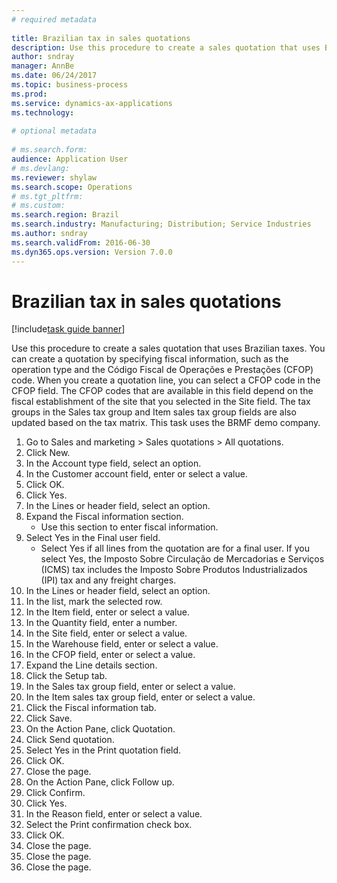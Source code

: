 ```yaml
--- 
# required metadata 
 
title: Brazilian tax in sales quotations
description: Use this procedure to create a sales quotation that uses Brazilian taxes. 
author: sndray
manager: AnnBe 
ms.date: 06/24/2017
ms.topic: business-process 
ms.prod:  
ms.service: dynamics-ax-applications 
ms.technology:  
 
# optional metadata 
 
# ms.search.form:   
audience: Application User 
# ms.devlang:  
ms.reviewer: shylaw
ms.search.scope: Operations 
# ms.tgt_pltfrm:  
# ms.custom:  
ms.search.region: Brazil
ms.search.industry: Manufacturing; Distribution; Service Industries
ms.author: sndray
ms.search.validFrom: 2016-06-30 
ms.dyn365.ops.version: Version 7.0.0 
---
```

# Brazilian tax in sales quotations

[!include[task guide banner](../../includes/task-guide-banner.md)]

Use this procedure to create a sales quotation that uses Brazilian taxes. You can create a quotation by specifying fiscal information, such as the operation type and the Código Fiscal de Operações e Prestações (CFOP) code. When you create a quotation line, you can select a CFOP code in the CFOP field. The CFOP codes that are available in this field depend on the fiscal establishment of the site that you selected in the Site field. The tax groups in the Sales tax group and Item sales tax group fields are also updated based on the tax matrix. This task uses the BRMF demo company.

1. Go to Sales and marketing > Sales quotations > All quotations.
2. Click New.
3. In the Account type field, select an option.
4. In the Customer account field, enter or select a value.
5. Click OK.
6. Click Yes.
7. In the Lines or header field, select an option.
8. Expand the Fiscal information section.
    * Use this section to enter fiscal information.  
9. Select Yes in the Final user field.
    * Select Yes if all lines from the quotation are for a final user.  If you select Yes, the Imposto Sobre Circulação de Mercadorias e Serviços (ICMS) tax includes the Imposto Sobre Produtos Industrializados (IPI) tax and any freight charges.  
10. In the Lines or header field, select an option.
11. In the list, mark the selected row.
12. In the Item field, enter or select a value.
13. In the Quantity field, enter a number.
14. In the Site field, enter or select a value.
15. In the Warehouse field, enter or select a value.
16. In the CFOP field, enter or select a value.
17. Expand the Line details section.
18. Click the Setup tab.
19. In the Sales tax group field, enter or select a value.
20. In the Item sales tax group field, enter or select a value.
21. Click the Fiscal information tab.
22. Click Save.
23. On the Action Pane, click Quotation.
24. Click Send quotation.
25. Select Yes in the Print quotation field.
26. Click OK.
27. Close the page.
28. On the Action Pane, click Follow up.
29. Click Confirm.
30. Click Yes.
31. In the Reason field, enter or select a value.
32. Select the Print confirmation check box.
33. Click OK.
34. Close the page.
35. Close the page.
36. Close the page.

